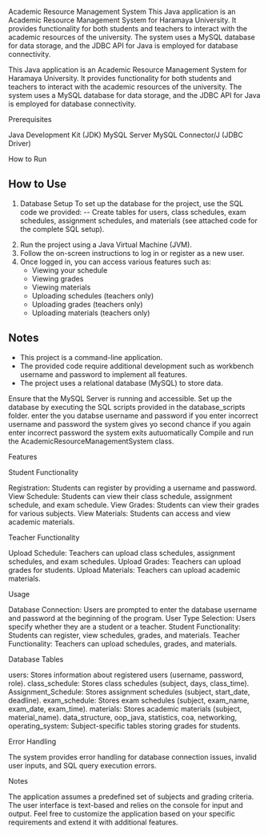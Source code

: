 Academic Resource Management System
This Java application is an Academic Resource Management System for Haramaya University.
It provides functionality for both students and teachers to interact with the academic resources of the university.
The system uses a MySQL database for data storage, and the JDBC API for Java is employed for database connectivity.

This Java application is an Academic Resource Management System for Haramaya University.
It provides functionality for both students and teachers to interact with the academic resources of the university.
The system uses a MySQL database for data storage, and the JDBC API for Java is employed for database connectivity.

Prerequisites

Java Development Kit (JDK)
MySQL Server
MySQL Connector/J (JDBC Driver)

How to Run
## How to Use

1) Database Setup
To set up the database for the project, use the  SQL code we provided:
-- Create tables for users, class schedules, exam schedules,
   assignment schedules, and materials (see attached code for the complete SQL setup).

2. Run the project using a Java Virtual Machine (JVM).
3. Follow the on-screen instructions to log in or register as a new user.
4. Once logged in, you can access various features such as:
   - Viewing your schedule
   - Viewing grades
   - Viewing materials
   - Uploading schedules (teachers only)
   - Uploading grades (teachers only)
   - Uploading materials (teachers only)

## Notes
- This project is a command-line application.
- The provided code require additional development such as workbench username and password to implement all features.
- The project uses a relational database (MySQL) to store data.

Ensure that the MySQL Server is running and accessible.
Set up the database by executing the SQL scripts provided in the database_scripts folder.
enter the you databse username and password
if you enter incorrect username and password the system gives yo second chance if you again enter incorrect password the system exits autuomatically
Compile and run the AcademicResourceManagementSystem class.

Features

Student Functionality

Registration: Students can register by providing a username and password.
View Schedule: Students can view their class schedule, assignment schedule, and exam schedule.
View Grades: Students can view their grades for various subjects.
View Materials: Students can access and view academic materials.

Teacher Functionality

Upload Schedule: Teachers can upload class schedules, assignment schedules, and exam schedules.
Upload Grades: Teachers can upload grades for students.
Upload Materials: Teachers can upload academic materials.

Usage

Database Connection: Users are prompted to enter the database username and password at the beginning of the program.
User Type Selection: Users specify whether they are a student or a teacher.
Student Functionality: Students can register, view schedules, grades, and materials.
Teacher Functionality: Teachers can upload schedules, grades, and materials.

Database Tables

users: Stores information about registered users (username, password, role).
class_schedule: Stores class schedules (subject, days, class_time).
Assignment_Schedule: Stores assignment schedules (subject, start_date, deadline).
exam_schedule: Stores exam schedules (subject, exam_name, exam_date, exam_time).
materials: Stores academic materials (subject, material_name).
data_structure, oop_java, statistics, coa, networking, operating_system: Subject-specific tables storing grades for students.

Error Handling

The system provides error handling for database connection issues, invalid user inputs, and SQL query execution errors.

Notes

The application assumes a predefined set of subjects and grading criteria.
The user interface is text-based and relies on the console for input and output.
Feel free to customize the application based on your specific requirements and extend it with additional features.
